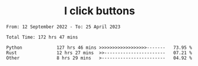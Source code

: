 <h1 align="center">
I click buttons
</h1>

<!--START_SECTION:waka-->

```text
From: 12 September 2022 - To: 25 April 2023

Total Time: 172 hrs 47 mins

Python             127 hrs 46 mins >>>>>>>>>>>>>>>>>>-------   73.95 %
Rust               12 hrs 27 mins  >>-----------------------   07.21 %
Other              8 hrs 29 mins   >------------------------   04.92 %
```

<!--END_SECTION:waka-->
